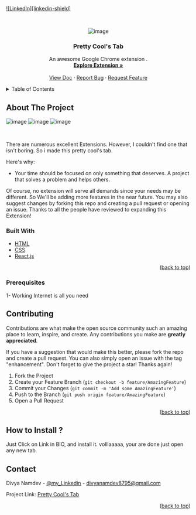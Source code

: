 <div id="top"></div>
<!--
*** Thanks for checking out my Project. If you have a suggestion
*** that would make this better, please fork the repo and create a pull request
*** or simply open an issue with the tag "enhancement".
*** Don't forget to give the project a star!
*** Thanks again! Now go create something AMAZING! :D
-->



<!-- PROJECT SHIELDS -->

[![LinkedIn][linkedin-shield]](https://www.linkedin.com/in/divya-namdev-115a1619a/)



<!-- PROJECT LOGO -->
<br />
<div align="center">
  
![image](![image](https://user-images.githubusercontent.com/66566437/173032619-e0a65c4b-c804-4979-8343-0f63c3eecd31.png)
)


  <h3 align="center">Pretty Cool's Tab</h3>

  <p align="center">
    An awesome Google Chrome extension .
    <br />
    <a href="https://pretty-cool-extension.vercel.app/"><strong>Explore Extension »</strong></a>
    <br />
    <br />
    <a href="https://github.com/Divya70/my-extension">View Doc</a>
    ·
    <a href="https://github.com/Divya70/my-extension/issues">Report Bug</a>
    ·
    <a href="https://github.com/Divya70/my-extension/pulls">Request Feature</a>
  </p>
</div>



<!-- TABLE OF CONTENTS -->
<details>
  <summary>Table of Contents</summary>
  <ol>
    <li>Awesome UI</li>
    <li>Quotes Suggesting</li>
    <li>Todo</li>
    <li>Google Search</li>
    <li>Time</li>
    <li>weather display</li>
  </ol>
</details>



<!-- ABOUT THE PROJECT -->
## About The Project



![image](![image](https://user-images.githubusercontent.com/66566437/173033418-ad5e610c-cc7c-4893-aa11-4506fa9abc68.png)
)
![image](![image](https://user-images.githubusercontent.com/66566437/173033565-55dadf52-d25a-4d91-a4d9-7bfde76d5b6a.png)
)
![image](![image](https://user-images.githubusercontent.com/66566437/173033799-6586778e-39fc-46c1-b44e-d0642d2422f8.png)
)




<br/>

There are numerous excellent Extensions. However, I couldn't find one that isn't boring. So i made this pretty cool's tab.

Here's why:
* Your time should be focused on only something that deserves. A project that solves a problem and helps others.


Of course, no extension will serve all demands since your needs may be different. So We'll be adding more features in the near future. You may also suggest changes by forking this repo and creating a pull request or opening an issue. Thanks to all the people have reviewed to expanding this Extension!



### Built With


* [HTML](https://www.w3schools.com/html/)
* [CSS](https://www.w3schools.com/css/)
* [React.js](https://reactjs.org/)

<p align="right">(<a href="#top">back to top</a>)</p>





### Prerequisites

1- Working Internet is all you need





<!-- ROADMAP -->

## Contributing

Contributions are what make the open source community such an amazing place to learn, inspire, and create. Any contributions you make are **greatly appreciated**.

If you have a suggestion that would make this better, please fork the repo and create a pull request. You can also simply open an issue with the tag "enhancement".
Don't forget to give the project a star! Thanks again!

1. Fork the Project
2. Create your Feature Branch (`git checkout -b feature/AmazingFeature`)
3. Commit your Changes (`git commit -m 'Add some AmazingFeature'`)
4. Push to the Branch (`git push origin feature/AmazingFeature`)
5. Open a Pull Request

<p align="right">(<a href="#top">back to top</a>)</p>







<!-- HOW TO INSTALL-->

## How to Install ?

Just Click on Link in BIO, and install it.
volllaaaaa, your are done just open any new tab.




<!-- CONTACT -->
## Contact

Divya Namdev - [@my_Linkedin](https://www.linkedin.com/in/divya-namdev-115a1619a/) - divyanamdev8795@gmail.com

Project Link: [Pretty Cool's Tab](https://github.com/Divya70/my-extension)

<p align="right">(<a href="#top">back to top</a>)</p>




<!-- MARKDOWN LINKS & IMAGES -->


